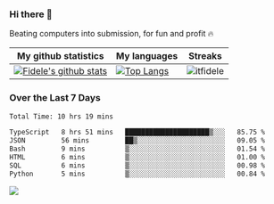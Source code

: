 ### Hi there 👋
<p>Beating computers into submission, for fun and profit 🔥</p>

|My github statistics|My languages|Streaks|
|-|-|-|
|[![Fidele's github stats](https://github-readme-stats.vercel.app/api?username=itfidele&count_private=true&show_icons=true&theme=dark&hide_title=true)](https://github.com/itfidele)|[![Top Langs](https://github-readme-stats.vercel.app/api/top-langs/?username=itfidele&show_icons=true&langs_count=8&theme=dark&layout=compact&hide_title=true)](https://github.com/itfidele)|![itfidele](https://github-readme-streak-stats.herokuapp.com/?user=itfidele&theme=dark)

### Over the Last 7 Days
<!--START_SECTION:waka-->

```txt
Total Time: 10 hrs 19 mins

TypeScript   8 hrs 51 mins   █████████████████████▒░░░   85.75 %
JSON         56 mins         ██▒░░░░░░░░░░░░░░░░░░░░░░   09.05 %
Bash         9 mins          ▒░░░░░░░░░░░░░░░░░░░░░░░░   01.54 %
HTML         6 mins          ▒░░░░░░░░░░░░░░░░░░░░░░░░   01.00 %
SQL          6 mins          ▒░░░░░░░░░░░░░░░░░░░░░░░░   00.98 %
Python       5 mins          ▒░░░░░░░░░░░░░░░░░░░░░░░░   00.84 %
```

<!--END_SECTION:waka-->



![](https://komarev.com/ghpvc/?username=itfidele)
